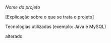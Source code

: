 *Nome do projeto*

[Explicação sobre o que se trata o projeto]

Tecnologias utilizadas (exemplo: Java e MySQL)

alterado
